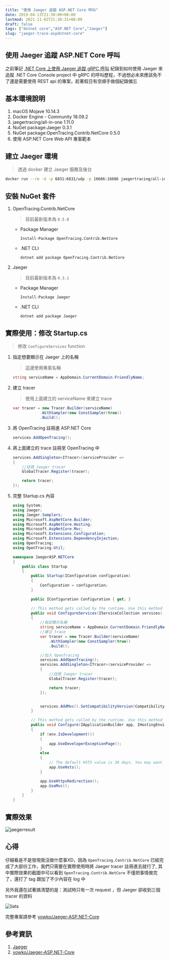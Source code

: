 ```yaml
---
title: "使用 Jaeger 追蹤 ASP.NET Core 呼叫"
date: 2019-04-13T21:30:00+08:00
lastmod: 2021-11-02T21:30:31+08:00
draft: false
tags: ["dotnet core","ASP.NET Core","Jaeger"]
slug: "jaeger-trace-aspdotnet-core"
---
```

## 使用 Jaeger 追蹤 ASP.NET Core 呼叫

之前筆記 [.NET Core 上使用 Jaeger 追蹤 gRPC 呼叫](/dotnet-core-jaeger-grpc/) 紀錄到如何使用 Jaeger 來追蹤 .NET Core Console project 中 gRPC 的呼叫歷程，不過想必未來應該免不了還是需要使用 REST api 的專案，趁著假日有空順手做個紀錄備忘

## 基本環境說明

1. macOS Mojave 10.14.3
2. Docker Engine - Community 18.09.2
3. jaegertracing/all-in-one 1.11.0
4. NuGet package:Jaeger 0.3.1
5. NuGet package:OpenTracing.Contrib.NetCore 0.5.0
6. 使用 ASP.NET Core Web API 專案範本

## 建立 Jaeger 環境

> 透過 docker 建立 Jaeger 服務及後台

```bash
docker run --rm -d -p 6831:6831/udp -p 16686:16686 jaegertracing/all-in-one
```

## 安裝 NuGet 套件

1. OpenTracing.Contrib.NetCore

    > 目前最新版本為 `0.5.0`

    - Package Manager

        ```bash
        Install-Package OpenTracing.Contrib.NetCore
        ```

    - .NET CLI

        ```bash
        dotnet add package OpenTracing.Contrib.NetCore
        ```

2. Jaeger

    > 目前最新版本為 `0.3.1`

    - Package Manager

        ```bash
        Install-Package Jaeger
        ```

    - .NET CLI

        ```bash
        dotnet add package Jaeger
        ```

## 實際使用：修改 Startup.cs

> 修改 `ConfigureServices` function

1. 指定想要顯示在 Jaeger 上的名稱

    > 這邊使用專案名稱

    ```cs
    string serviceName = AppDomain.CurrentDomain.FriendlyName;
    ```

2. 建立 tracer

    > 使用上面建立的 serviceName 來建立 trace

    ```cs
    var tracer = new Tracer.Builder(serviceName)
                .WithSampler(new ConstSampler(true))
                .Build();
    ```

3. 將 OpenTracing 註冊進 ASP.NET Core

    ```cs
    services.AddOpenTracing();
    ```

4. 將上面建立的 trace 註冊至 OpenTracing 中

    ```cs
    services.AddSingleton<ITracer>(serviceProvider =>
    {
        //註冊 Jaeger tracer
        GlobalTracer.Register(tracer);

        return tracer;
    });
    ```

5. 完整 Startup.cs 內容

    ```cs
    using System;
    using Jaeger;
    using Jaeger.Samplers;
    using Microsoft.AspNetCore.Builder;
    using Microsoft.AspNetCore.Hosting;
    using Microsoft.AspNetCore.Mvc;
    using Microsoft.Extensions.Configuration;
    using Microsoft.Extensions.DependencyInjection;
    using OpenTracing;
    using OpenTracing.Util;

    namespace JaegerASP.NETCore
    {
        public class Startup
        {
            public Startup(IConfiguration configuration)
            {
                Configuration = configuration;
            }

            public IConfiguration Configuration { get; }

            // This method gets called by the runtime. Use this method to add services to the container.
            public void ConfigureServices(IServiceCollection services)
            {
                //指定顯示名稱
                string serviceName = AppDomain.CurrentDomain.FriendlyName;
                //建立 trace
                var tracer = new Tracer.Builder(serviceName)
                    .WithSampler(new ConstSampler(true))
                    .Build();

                //加入 OpenTracing
                services.AddOpenTracing();
                services.AddSingleton<ITracer>(serviceProvider =>
                {
                    //註冊 Jaeger tracer
                    GlobalTracer.Register(tracer);

                    return tracer;
                });


                services.AddMvc().SetCompatibilityVersion(CompatibilityVersion.Version_2_2);
            }

            // This method gets called by the runtime. Use this method to configure the HTTP request pipeline.
            public void Configure(IApplicationBuilder app, IHostingEnvironment env)
            {
                if (env.IsDevelopment())
                {
                    app.UseDeveloperExceptionPage();
                }
                else
                {
                    // The default HSTS value is 30 days. You may want to change this for production scenarios, see https://aka.ms/aspnetcore-hsts.
                    app.UseHsts();
                }

                app.UseHttpsRedirection();
                app.UseMvc();
            }
        }
    }
    ```

## 實際效果

![jaegerresult](https://user-images.githubusercontent.com/3851540/56081705-e1c2c000-5e42-11e9-91c5-25e9a0e2ad64.png)

## 心得

仔細看是不是發現我沒做什麼事XD，因為 `OpenTracing.Contrib.NetCore` 已經完成了大部份工作，我們只需要在實際使用時將 Jaeger tracer 註冊進去就行了, 其中實際效果的截圖中可以看到 `OpenTracing.Contrib.NetCore` 不僅把事情做完了，還打了 tag 跟加了不少內容在 log 中

另外我還在試著搞清楚的是：測試時只有一次 request ，但 Jaeger 卻收到三個 tracer 的資料

![liats](https://user-images.githubusercontent.com/3851540/56081706-e1c2c000-5e42-11e9-941d-ee3d1b986035.png)

完整專案請參考 [yowko/Jaeger-ASP.NET-Core](https://github.com/yowko/Jaeger-ASP.NET-Core)

## 參考資訊

1. [Jaeger](https://www.jaegertracing.io/)
2. [yowko/Jaeger-ASP.NET-Core](https://github.com/yowko/Jaeger-ASP.NET-Core)

